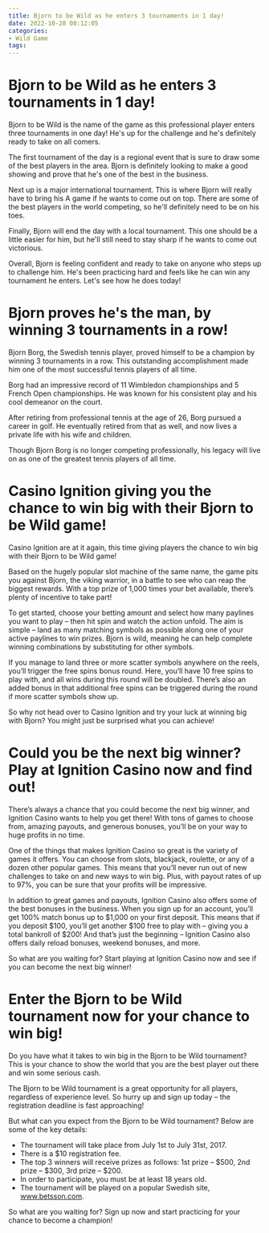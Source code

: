 ```yaml
---
title: Bjorn to be Wild as he enters 3 tournaments in 1 day!
date: 2022-10-28 08:12:05
categories:
- Wild Game
tags:
---
```



#  Bjorn to be Wild as he enters 3 tournaments in 1 day!

Bjorn to be Wild is the name of the game as this professional player enters three tournaments in one day! He's up for the challenge and he's definitely ready to take on all comers.

The first tournament of the day is a regional event that is sure to draw some of the best players in the area. Bjorn is definitely looking to make a good showing and prove that he's one of the best in the business.

Next up is a major international tournament. This is where Bjorn will really have to bring his A game if he wants to come out on top. There are some of the best players in the world competing, so he'll definitely need to be on his toes.

Finally, Bjorn will end the day with a local tournament. This one should be a little easier for him, but he'll still need to stay sharp if he wants to come out victorious.

Overall, Bjorn is feeling confident and ready to take on anyone who steps up to challenge him. He's been practicing hard and feels like he can win any tournament he enters. Let's see how he does today!

#  Bjorn proves he's the man, by winning 3 tournaments in a row!

Bjorn Borg, the Swedish tennis player, proved himself to be a champion by winning 3 tournaments in a row. This outstanding accomplishment made him one of the most successful tennis players of all time.

Borg had an impressive record of 11 Wimbledon championships and 5 French Open championships. He was known for his consistent play and his cool demeanor on the court.

After retiring from professional tennis at the age of 26, Borg pursued a career in golf. He eventually retired from that as well, and now lives a private life with his wife and children.

Though Bjorn Borg is no longer competing professionally, his legacy will live on as one of the greatest tennis players of all time.

#  Casino Ignition giving you the chance to win big with their Bjorn to be Wild game!

Casino Ignition are at it again, this time giving players the chance to win big with their Bjorn to be Wild game!

Based on the hugely popular slot machine of the same name, the game pits you against Bjorn, the viking warrior, in a battle to see who can reap the biggest rewards. With a top prize of 1,000 times your bet available, there’s plenty of incentive to take part!

To get started, choose your betting amount and select how many paylines you want to play – then hit spin and watch the action unfold. The aim is simple – land as many matching symbols as possible along one of your active paylines to win prizes. Bjorn is wild, meaning he can help complete winning combinations by substituting for other symbols.

If you manage to land three or more scatter symbols anywhere on the reels, you’ll trigger the free spins bonus round. Here, you’ll have 10 free spins to play with, and all wins during this round will be doubled. There’s also an added bonus in that additional free spins can be triggered during the round if more scatter symbols show up.

So why not head over to Casino Ignition and try your luck at winning big with Bjorn? You might just be surprised what you can achieve!

#  Could you be the next big winner? Play at Ignition Casino now and find out!

There’s always a chance that you could become the next big winner, and Ignition Casino wants to help you get there! With tons of games to choose from, amazing payouts, and generous bonuses, you’ll be on your way to huge profits in no time.

One of the things that makes Ignition Casino so great is the variety of games it offers. You can choose from slots, blackjack, roulette, or any of a dozen other popular games. This means that you’ll never run out of new challenges to take on and new ways to win big. Plus, with payout rates of up to 97%, you can be sure that your profits will be impressive.

In addition to great games and payouts, Ignition Casino also offers some of the best bonuses in the business. When you sign up for an account, you’ll get 100% match bonus up to $1,000 on your first deposit. This means that if you deposit $100, you’ll get another $100 free to play with – giving you a total bankroll of $200! And that’s just the beginning – Ignition Casino also offers daily reload bonuses, weekend bonuses, and more.

So what are you waiting for? Start playing at Ignition Casino now and see if you can become the next big winner!

#  Enter the Bjorn to be Wild tournament now for your chance to win big!

Do you have what it takes to win big in the Bjorn to be Wild tournament? This is your chance to show the world that you are the best player out there and win some serious cash.

The Bjorn to be Wild tournament is a great opportunity for all players, regardless of experience level. So hurry up and sign up today – the registration deadline is fast approaching!

But what can you expect from the Bjorn to be Wild tournament? Below are some of the key details:

- The tournament will take place from July 1st to July 31st, 2017.
- There is a $10 registration fee.
- The top 3 winners will receive prizes as follows: 1st prize – $500, 2nd prize – $300, 3rd prize – $200.
- In order to participate, you must be at least 18 years old.
- The tournament will be played on a popular Swedish site, www.betsson.com.

So what are you waiting for? Sign up now and start practicing for your chance to become a champion!